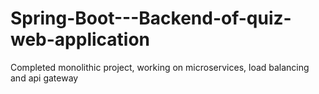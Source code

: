 ﻿# Spring-Boot---Backend-of-quiz-web-application
Completed monolithic project, working on microservices, load balancing and api gateway
